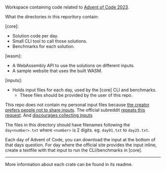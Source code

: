 Workspace containing code related to [Advent of Code 2023](https://adventofcode.com/2023).

What the directories in this reporitory contain:

[core]:
- Solution code per day.
- Small CLI tool to call those solutions.
- Benchmarks for each solution.

[wasm]:
- A WebAssembly API to use the solutions on different inputs.
- A sample website that uses the built WASM.

[inputs]:
- Holds input files for each day, used by the [core] CLI and benchmarks.
    - These files should be provided by the user of this repo.

This repo does not contain my personal input files because [the creator prefers people not to share inputs](https://twitter.com/ericwastl/status/1465805354214830081).
The official subreddit [repeats this request](https://www.reddit.com/r/adventofcode/wiki/faqs/copyright/puzzle_texts/).
And [discourages collecting inputs](https://www.reddit.com/r/adventofcode/wiki/faqs/copyright/inputs/)

The files in this directory should have filenames following the `day<number>.txt` where `<number>` is 2 digits.
eg. `day01.txt` to `day25.txt`.

Each day of Advent of Code, you can download the input at the bottom of that days question.
For day where the official site provides the input inline, create a textfile with that input to run the CLI/benchmarks in [core].

---

More information about each crate can be found in its readme.